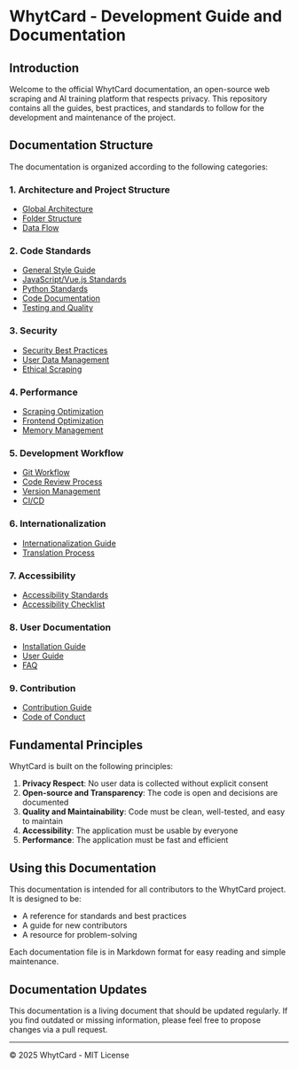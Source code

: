 # WhytCard - Development Guide and Documentation

## Introduction

Welcome to the official WhytCard documentation, an open-source web scraping and AI training platform that respects privacy. This repository contains all the guides, best practices, and standards to follow for the development and maintenance of the project.

## Documentation Structure

The documentation is organized according to the following categories:

### 1. Architecture and Project Structure
- [Global Architecture](./architecture/ARCHITECTURE_EN.md)
- [Folder Structure](./architecture/FOLDER_STRUCTURE_EN.md)
- [Data Flow](./architecture/DATA_FLOW_EN.md)

### 2. Code Standards
- [General Style Guide](./code_standards/STYLE_GUIDE_EN.md)
- [JavaScript/Vue.js Standards](./code_standards/JAVASCRIPT_STANDARDS_EN.md)
- [Python Standards](./code_standards/PYTHON_STANDARDS_EN.md)
- [Code Documentation](./code_standards/CODE_DOCUMENTATION_EN.md)
- [Testing and Quality](./code_standards/TESTING_EN.md)

### 3. Security
- [Security Best Practices](./security/SECURITY_PRACTICES_EN.md)
- [User Data Management](./security/USER_DATA_EN.md)
- [Ethical Scraping](./security/ETHICAL_SCRAPING_EN.md)

### 4. Performance
- [Scraping Optimization](./performance/SCRAPING_OPTIMIZATION_EN.md)
- [Frontend Optimization](./performance/FRONTEND_OPTIMIZATION_EN.md)
- [Memory Management](./performance/MEMORY_MANAGEMENT_EN.md)

### 5. Development Workflow
- [Git Workflow](./workflow/GIT_WORKFLOW_EN.md)
- [Code Review Process](./workflow/CODE_REVIEW_EN.md)
- [Version Management](./workflow/VERSIONING_EN.md)
- [CI/CD](./workflow/CI_CD_EN.md)

### 6. Internationalization
- [Internationalization Guide](./i18n/I18N_GUIDE_EN.md)
- [Translation Process](./i18n/TRANSLATION_PROCESS_EN.md)

### 7. Accessibility
- [Accessibility Standards](./accessibility/ACCESSIBILITY_STANDARDS_EN.md)
- [Accessibility Checklist](./accessibility/ACCESSIBILITY_CHECKLIST_EN.md)

### 8. User Documentation
- [Installation Guide](./user_docs/INSTALLATION_EN.md)
- [User Guide](./user_docs/USER_GUIDE_EN.md)
- [FAQ](./user_docs/FAQ_EN.md)

### 9. Contribution
- [Contribution Guide](./contribution/CONTRIBUTING_EN.md)
- [Code of Conduct](./contribution/CODE_OF_CONDUCT_EN.md)

## Fundamental Principles

WhytCard is built on the following principles:

1. **Privacy Respect**: No user data is collected without explicit consent
2. **Open-source and Transparency**: The code is open and decisions are documented
3. **Quality and Maintainability**: Code must be clean, well-tested, and easy to maintain
4. **Accessibility**: The application must be usable by everyone
5. **Performance**: The application must be fast and efficient

## Using this Documentation

This documentation is intended for all contributors to the WhytCard project. It is designed to be:

- A reference for standards and best practices
- A guide for new contributors
- A resource for problem-solving

Each documentation file is in Markdown format for easy reading and simple maintenance.

## Documentation Updates

This documentation is a living document that should be updated regularly. If you find outdated or missing information, please feel free to propose changes via a pull request.

---

© 2025 WhytCard - MIT License 